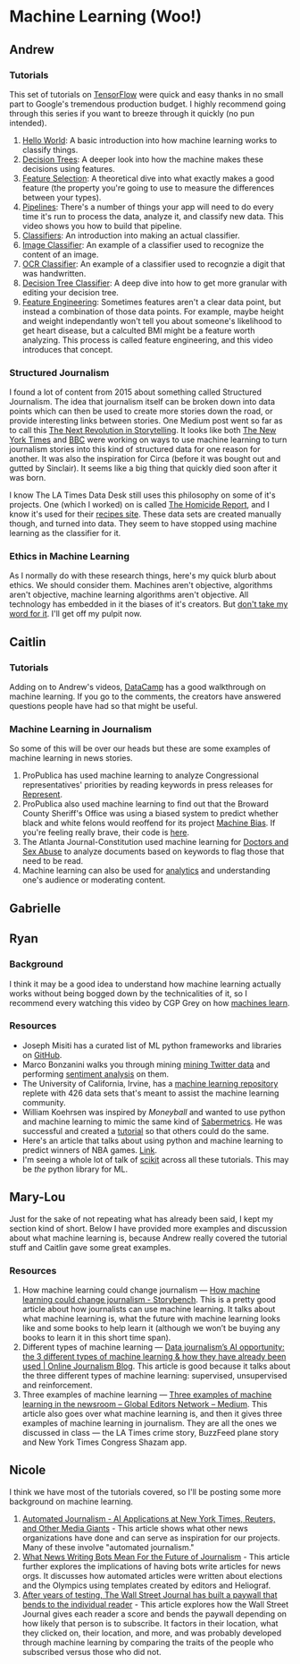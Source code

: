 # Machine Learning (Woo!)

## Andrew

### Tutorials
This set of tutorials on [TensorFlow](https://www.tensorflow.org/) were quick and easy thanks in no small part to Google's tremendous production budget. I highly recommend going through this series if you want to breeze through it quickly (no pun intended).
1. [Hello World](https://www.youtube.com/watch?v=cKxRvEZd3Mw&list=PLOU2XLYxmsIIuiBfYad6rFYQU_jL2ryal): A basic introduction into how machine learning works to classify things.
2. [Decision Trees](https://www.youtube.com/watch?v=tNa99PG8hR8&list=PLOU2XLYxmsIIuiBfYad6rFYQU_jL2ryal&index=2): A deeper look into how the machine makes these decisions using features.
3. [Feature Selection](https://www.youtube.com/watch?v=N9fDIAflCMY&list=PLOU2XLYxmsIIuiBfYad6rFYQU_jL2ryal&index=3): A theoretical dive into what exactly makes a good feature (the property you're going to use to measure the differences between your types).
4. [Pipelines](https://www.youtube.com/watch?v=tNa99PG8hR8&list=PLOU2XLYxmsIIuiBfYad6rFYQU_jL2ryal&index=4): There's a number of things your app will need to do every time it's run to process the data, analyze it, and classify new data. This video shows you how to build that pipeline.
5. [Classifiers](https://www.youtube.com/watch?v=tNa99PG8hR8&list=PLOU2XLYxmsIIuiBfYad6rFYQU_jL2ryal&index=5): An introduction into making an actual classifier.
6. [Image Classifier](https://www.youtube.com/watch?v=tNa99PG8hR8&list=PLOU2XLYxmsIIuiBfYad6rFYQU_jL2ryal&index=6): An example of a classifier used to recognize the content of an image.
7. [OCR Classifier](https://www.youtube.com/watch?v=tNa99PG8hR8&list=PLOU2XLYxmsIIuiBfYad6rFYQU_jL2ryal&index=7): An example of a classifier used to recognzie a digit that was handwritten.
8. [Decision Tree Classifier](https://www.youtube.com/watch?v=tNa99PG8hR8&list=PLOU2XLYxmsIIuiBfYad6rFYQU_jL2ryal&index=8): A deep dive into how to get more granular with editing your decision tree.
9. [Feature Engineering](https://www.youtube.com/watch?v=tNa99PG8hR8&list=PLOU2XLYxmsIIuiBfYad6rFYQU_jL2ryal&index=9): Sometimes features aren't a clear data point, but instead a combination of those data points. For example, maybe height and weight independantly won't tell you about someone's likelihood to get heart disease, but a calculted BMI might be a feature worth analyzing. This process is called feature engineering, and this video introduces that concept.

### Structured Journalism
I found a lot of content from 2015 about something called Structured Journalism. The idea that journalism itself can be broken down into data points which can then be used to create more stories down the road, or provide interesting links between stories. One Medium post went so far as to call this [The Next Revolution in Storytelling](https://medium.com/interactive-journalism/structured-journalism-the-next-revolution-in-storytelling-91557c48c121). It looks like both [The New York Times](http://nytlabs.com/projects/editor.html) and [BBC](http://bbcnewslabs.co.uk/2015/07/07/a-manifesto-for-structured-journalism/) were working on ways to use machine learning to turn journalism stories into this kind of structured data for one reason for another. It was also the inspiration for Circa (before it was bought out and gutted by Sinclair). It seems like a big thing that quickly died soon after it was born.

I know The LA Times Data Desk still uses this philosophy on some of it's projects. One (which I worked) on is called [The Homicide Report](http://homicide.latimes.com/), and I know it's used for their [recipes site](http://recipes.latimes.com/). These data sets are created manually though, and turned into data. They seem to have stopped using machine learning as the classifier for it.

### Ethics in Machine Learning
As I normally do with these research things, here's my quick blurb about ethics. We should consider them. Machines aren't objective, algorithms aren't objective, machine learning algorithms aren't objective. All technology has embedded in it the biases of it's creators. But [don't take my word for it](http://www.niemanlab.org/2018/03/how-digital-leaders-from-the-bbc-and-al-jazeera-are-planning-for-the-ethics-of-ai/). I'll get off my pulpit now.

## Caitlin
### Tutorials
Adding on to Andrew's videos, [DataCamp](https://www.datacamp.com/community/tutorials/machine-learning-python) has a good walkthrough on machine learning. If you go to the comments, the creators have answered questions people have had so that might be useful.
### Machine Learning in Journalism
So some of this will be over our heads but these are some examples of machine learning in news stories.
1. ProPublica has used machine learning to analyze Congressional representatives' priorities by reading keywords in press releases for [Represent](https://www.propublica.org/nerds/teaching-a-machine-what-congress-cares-about).
2. ProPublica also used machine learning to find out that the Broward County Sheriff's Office was using a biased system to predict whether black and white felons would reoffend for its project [Machine Bias](https://www.propublica.org/article/machine-bias-risk-assessments-in-criminal-sentencing). If you're feeling really brave, their code is [here](https://github.com/propublica/compas-analysis). 
3. The Atlanta Journal-Constitution used machine learning for [Doctors and Sex Abuse](http://doctors.ajc.com/about_this_investigation/) to analyze documents based on keywords to flag those that need to be read. 
4. Machine learning can also be used for [analytics](https://blog.google/topics/journalism-news/how-publishers-can-take-advantage-machine-learning/) and understanding one's audience or moderating content.  
## Gabrielle

## Ryan

### Background

I think it may be a good idea to understand how machine learning actually works without being bogged down by the technicalities of it, so I recommend every watching this video by CGP Grey on how [machines learn](https://www.youtube.com/watch?v=R9OHn5ZF4Uo).

### Resources

* Joseph Misiti has a curated list of ML python frameworks and libraries on [GitHub](https://github.com/josephmisiti/awesome-machine-learning#python).
* Marco Bonzanini walks you through mining [mining Twitter data](https://marcobonzanini.com/2015/03/02/mining-twitter-data-with-python-part-1/) and performing [sentiment analysis](https://marcobonzanini.com/2015/05/17/mining-twitter-data-with-python-part-6-sentiment-analysis-basics/) on them. 
* The University of California, Irvine, has a [machine learning repository](https://archive.ics.uci.edu/ml/index.php) replete with 426 data sets that's meant to assist the machine learning community.  
* William Koehrsen was inspired by *Moneyball* and wanted to use python and machine learning to mimic the same kind of [Sabermetrics](https://en.wikipedia.org/wiki/Sabermetrics). He was successful and created a [tutorial](https://medium.com/@williamkoehrsen/data-analysis-with-python-19434f5d6324) so that others could do the same. 
* Here's an article that talks about using python and machine learning to predict winners of NBA games. [Link](https://hackernoon.com/how-to-create-your-own-machine-learning-predictive-system-in-the-nba-using-python-7189d964a371).
* I'm seeing a whole lot of talk of [scikit](http://scikit-learn.org/stable/index.html) across all these tutorials. This may be *the* python library for ML. 

## Mary-Lou
Just for the sake of not repeating what has already been said, I kept my section kind of short. Below I have provided more examples and discussion about what machine learning is, because Andrew really covered the tutorial stuff and Caitlin gave some great examples. 
### Resources
1. How machine learning could change journalism — [How machine learning could change journalism - Storybench](http://www.storybench.org/how-machine-learning-could-change-journalism/). This is a pretty good article about how journalists can use machine learning. It talks about what machine learning is, what the future with machine learning looks like and some books to help learn it (although we won’t be buying any books to learn it in this short time span). 
2. Different types of machine learning — [Data journalism’s AI opportunity: the 3 different types of machine learning & how they have already been used | Online Journalism Blog](https://onlinejournalismblog.com/2017/12/14/data-journalisms-ai-opportunity-the-3-different-types-of-machine-learning-how-they-have-already-been-used/). This article is good because it talks about the three different types of machine learning: supervised, unsupervised and reinforcement. 
3. Three examples of machine learning — [Three examples of machine learning in the newsroom – Global Editors Network – Medium](https://medium.com/global-editors-network/three-examples-of-machine-learning-in-the-newsroom-1b47d1f7515a). This article also goes over what machine learning is, and then it gives three examples of machine learning in journalism. They are all the ones we discussed in class — the LA Times crime story, BuzzFeed plane story and New York Times Congress Shazam app. 

## Nicole
I think we have most of the tutorials covered, so I'll be posting some more background on machine learning.
1. [Automated Journalism - AI Applications at New York Times, Reuters, and Other Media Giants](https://www.techemergence.com/automated-journalism-applications/) - This article shows what other news organizations have done and can serve as inspiration for our projects. Many of these involve "automated journalism."
2. [What News Writing Bots Mean For the Future of Journalism](https://www.wired.com/2017/02/robots-wrote-this-story/) - This article further explores the implications of having bots write articles for news orgs. It discusses how automated articles were written about elections and the Olympics using templates created by editors and Heliograf.
3. [After years of testing, The Wall Street Journal has built a paywall that bends to the individual reader](http://www.niemanlab.org/2018/02/after-years-of-testing-the-wall-street-journal-has-built-a-paywall-that-bends-to-the-individual-reader/) - This article explores how the Wall Street Journal gives each reader a score and bends the paywall depending on how likely that person is to subscribe. It factors in their location, what they clicked on, their location, and more, and was probably developed through machine learning by comparing the traits of the people who subscribed versus those who did not. 
